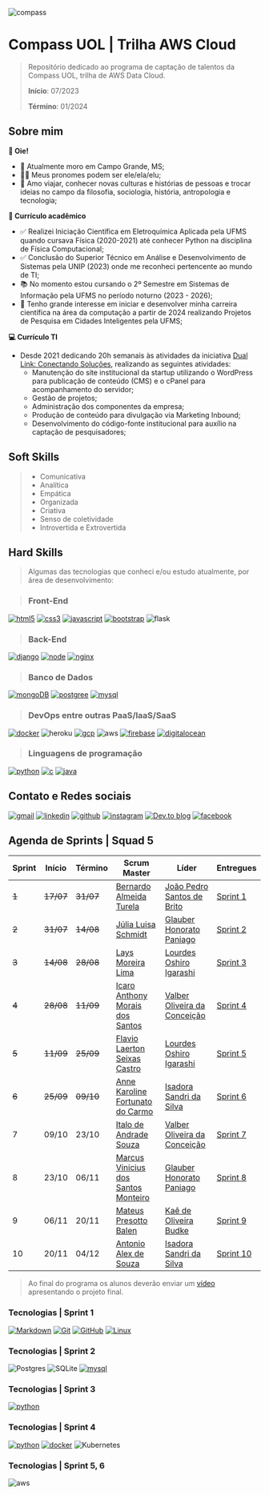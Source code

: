 ![compass](https://vetores.org/d/compass-uol.svg)

# Compass UOL | Trilha AWS Cloud

> Repositório dedicado ao programa de captação de talentos da Compass UOL, trilha de AWS Data Cloud.
>
> **Início**: 07/2023
> 
> **Término**: 01/2024


## Sobre mim

**👋 Oie!**

- 🏡 Atualmente moro em Campo Grande, MS;
- 🏳️‍🌈 Meus pronomes podem ser ele/ela/elu;
- 🐒 Amo viajar, conhecer novas culturas e histórias de pessoas e trocar ideias no campo da filosofia, sociologia, história, antropologia e tecnologia;

**🎯 Currículo acadêmico**

- ✅ Realizei Iniciação Científica em Eletroquímica Aplicada pela UFMS quando cursava Física (2020-2021) até conhecer Python na disciplina de Física Computacional;
- ✅ Conclusão do Superior Técnico em Análise e Desenvolvimento de Sistemas pela UNIP (2023) onde me reconheci pertencente ao mundo de TI;
- 📚 No momento estou cursando o 2º Semestre em Sistemas de Informação pela UFMS no período noturno (2023 - 2026);
- 🧭 Tenho grande interesse em iniciar e desenvolver minha carreira científica na área da computação a partir de 2024 realizando Projetos de Pesquisa em Cidades Inteligentes pela UFMS;

**💻 Currículo TI**

- Desde 2021 dedicando 20h semanais às atividades da iniciativa [Dual Link: Conectando Soluções](https://duallinksolucoes.com.br), realizando as seguintes atividades:
  - Manutenção do site institucional da startup utilizando o WordPress para publicação de conteúdo (CMS) e o cPanel para acompanhamento do servidor;
  - Gestão de projetos;
  - Administração dos componentes da empresa;
  - Produção de conteúdo para divulgação via Marketing Inbound;
  - Desenvolvimento do código-fonte institucional para auxílio na captação de pesquisadores;

## Soft Skills

> - Comunicativa
> - Analítica
> - Empática
> - Organizada
> - Criativa
> - Senso de coletividade
> - Introvertida e Extrovertida 

## Hard Skills

> Algumas das tecnologias que conheci e/ou estudo atualmente, por área de desenvolvimento:

> ### Front-End
  [![html5](https://img.shields.io/badge/HTML5-E34F26?style=for-the-badge&logo=html5&logoColor=white)](https://www.w3schools.com/html/default.asp)
  [![css3](https://img.shields.io/badge/CSS3-1572B6?style=for-the-badge&logo=css3&logoColor=white)](https://www.w3schools.com/css/default.asp)
  [![javascript](https://img.shields.io/badge/JavaScript-323330?style=for-the-badge&logo=javascript&logoColor=F7DF1E)](https://developer.mozilla.org/pt-BR/docs/Web/JavaScript)
  [![bootstrap](https://img.shields.io/badge/Bootstrap-563D7C?style=for-the-badge&logo=bootstrap&logoColor=white)](https://getbootstrap.com/docs/4.1/getting-started/introduction/)
  ![flask](https://img.shields.io/badge/flask-%23000.svg?style=for-the-badge&logo=flask&logoColor=white)

> ### Back-End
  [![django](https://img.shields.io/badge/Django-092E20?style=for-the-badge&logo=django&logoColor=white)](https://docs.djangoproject.com/en/4.2/)
  [![node](https://img.shields.io/badge/Node.js-43853D?style=for-the-badge&logo=node.js&logoColor=white)](https://nodejs.org/en/docs)
  [![nginx](https://img.shields.io/badge/Nginx-009639?style=for-the-badge&logo=nginx&logoColor=white)](https://nginx.org/en/docs/)
  
> ### Banco de Dados
  [![mongoDB](https://img.shields.io/badge/MongoDB-4EA94B?style=for-the-badge&logo=mongodb&logoColor=white)](https://www.mongodb.com/docs/)
  [![postgree](https://img.shields.io/badge/PostgreSQL-316192?style=for-the-badge&logo=postgresql&logoColor=white)](https://www.postgresql.org/docs/15/index.html)
  [![mysql](https://img.shields.io/badge/MySQL-00000F?style=for-the-badge&logo=mysql&logoColor=white)](https://docs.phpmyadmin.net/en/latest/)

> ### DevOps entre outras PaaS/IaaS/SaaS
  
  [![docker](https://img.shields.io/badge/Docker-2496ED?style=for-the-badge&logo=docker&logoColor=white)](https://docs.docker.com/)
  ![heroku](https://img.shields.io/badge/heroku-%23430098.svg?style=for-the-badge&logo=heroku&logoColor=white)
  [![gcp](https://img.shields.io/badge/Google_Cloud-4285F4?style=for-the-badge&logo=google-cloud&logoColor=white)](https://googlecloudcheatsheet.withgoogle.com/)
  ![aws](https://img.shields.io/badge/AWS-%23FF9900.svg?style=for-the-badge&logo=amazon-aws&logoColor=white)
  [![firebase](https://img.shields.io/badge/Firebase-F29D0C?style=for-the-badge&logo=firebase&logoColor=white)](https://firebase.google.com/docs/guides?hl=pt-br)
  [![digitalocean](https://img.shields.io/badge/DigitalOcean-0080FF?style=for-the-badge&logo=digitalocean&logoColor=white)](https://docs.digitalocean.com/products/getting-started/)

> ### Linguagens de programação
  [![python](https://img.shields.io/badge/Python-14354C?style=for-the-badge&logo=python&logoColor=white)](https://roadmap.sh/python)
  [![c](https://img.shields.io/badge/C-00599C?style=for-the-badge&logo=c&logoColor=white)](https://www.geeksforgeeks.org/c-programming-language/?ref=outind)
  [![java](https://img.shields.io/badge/Java-ED8B00?style=for-the-badge&logo=java&logoColor=white)](https://dev.java/learn/)

## Contato e Redes sociais

  [![gmail](https://img.shields.io/badge/Gmail-D14836?style=for-the-badge&logo=gmail&logoColor=white)](mailto:camila.budke@gmail.com)
  [![linkedin](https://img.shields.io/badge/LinkedIn-0077B5?style=for-the-badge&logo=linkedin&logoColor=white)](https://www.linkedin.com/in/camilabudke/)
  [![github](https://img.shields.io/badge/GitHub-100000?style=for-the-badge&logo=github&logoColor=white)](https://github.com/budkee)
  [![instagram](https://img.shields.io/badge/Instagram-E4405F?style=for-the-badge&logo=instagram&logoColor=white)](https://www.instagram.com/budke_/)
  [![Dev.to blog](https://img.shields.io/badge/dev.to-0A0A0A?style=for-the-badge&logo=dev.to&logoColor=white)](https://dev.to/budkee)
  [![facebook](https://img.shields.io/badge/Facebook-1877F2?style=for-the-badge&logo=facebook&logoColor=white)](https://www.facebook.com/camila.budke/)

## Agenda de Sprints | Squad 5

| Sprint | Início | Término | Scrum Master | Líder | Entregues |
|--------|--------|---------|----| ----- |---------|
| ~~1~~ | ~~17/07~~ | ~~31/07~~ | [Bernardo Almeida Turela](https://www.linkedin.com/in/bernardo-almeida-turela-2363b131) | [João Pedro Santos de Brito](https://github.com/brito219) | [Sprint 1](./sprint_01/README.md) |
| ~~2~~ | ~~31/07~~ | ~~14/08~~ | [Júlia Luisa Schmidt](https://www.linkedin.com/in/juliaschmidt0710/) | [Glauber Honorato Paniago](https://github.com/glauber-honorato-paniago)| [Sprint 2](./sprint_02/README.md) |
| ~~3~~ | ~~14/08~~ | ~~28/08~~ | [Lays Moreira Lima](https://www.linkedin.com/in/lays-moreira-lima/) | [Lourdes Oshiro Igarashi](https://github.com/LourdesOshiroIgarashi) | [Sprint 3](./sprint_03/README.md) |
| ~~4~~ | ~~28/08~~ | ~~11/09~~ | [Icaro Anthony Morais dos Santos](https://www.linkedin.com/in/icaroanthony/) | [Valber Oliveira da Conceição](https://github.com/ValberOIiveira) | [Sprint 4](./sprint_04/README.md)|
| ~~5~~ | ~~11/09~~ | ~~25/09~~ | [Flavio Laerton Seixas Castro](https://www.linkedin.com/in/flaviolaerton/) | [Lourdes Oshiro Igarashi](https://github.com/LourdesOshiroIgarashi) | [Sprint 5](./sprint_05/README.md)|
| ~~6~~ | ~~25/09~~ | ~~09/10~~ | [Anne Karoline Fortunato do Carmo](https://www.linkedin.com/in/devannekarolinefc/) | [Isadora Sandri da Silva](https://github.com/isandri) | [Sprint 6](./sprint_06/README.md)| 
| 7 | 09/10 | 23/10 | [Italo de Andrade Souza]() | [Valber Oliveira da Conceição](https://github.com/ValberOIiveira) | [Sprint 7](/sprint_07/README.md) |
| 8 | 23/10 | 06/11 | [Marcus Vinicius dos Santos Monteiro]() | [Glauber Honorato Paniago](https://github.com/glauber-honorato-paniago) | [Sprint 8](/sprint_08/README.md) |
| 9 | 06/11 | 20/11 | [Mateus Presotto Balen]() | [Kaê de Oliveira Budke](https://github.com/budkee) |[Sprint 9](/sprint_09/README.md)|
| 10 | 20/11 | 04/12 | [Antonio Alex de Souza]() | [Isadora Sandri da Silva](https://github.com/isandri) |[Sprint 10](/sprint_10/README.md) |

> Ao final do programa os alunos deverão enviar um [vídeo]() apresentando o projeto final.

### Tecnologias | Sprint 1

[![Markdown](https://img.shields.io/badge/Markdown-000000?style=for-the-badge&logo=markdown&logoColor=white)](sprint_01/markdown/resumo.md)
[![Git](https://img.shields.io/badge/Git-E34F26?style=for-the-badge&logo=git&logoColor=white)](sprint_01/controle-de-codigo/resumo_git.md)
[![GitHub](https://img.shields.io/badge/GitHub-100000?style=for-the-badge&logo=github&logoColor=white)](sprint_01/controle-de-codigo/resumo_github.md)
[![Linux](https://img.shields.io/badge/Linux-E34F26?style=for-the-badge&logo=linux&logoColor=black)](sprint_01/linux/resumo.md)

### Tecnologias | Sprint 2

![Postgres](https://img.shields.io/badge/postgres-%23316192.svg?style=for-the-badge&logo=postgresql&logoColor=white) ![SQLite](https://img.shields.io/badge/sqlite-%2307405e.svg?style=for-the-badge&logo=sqlite&logoColor=white)
[![mysql](https://img.shields.io/badge/MySQL-00000F?style=for-the-badge&logo=mysql&logoColor=white)](https://docs.phpmyadmin.net/en/latest/)

### Tecnologias | Sprint 3

[![python](https://img.shields.io/badge/Python-14354C?style=for-the-badge&logo=python&logoColor=white)](https://roadmap.sh/python)

### Tecnologias | Sprint 4

[![python](https://img.shields.io/badge/Python-14354C?style=for-the-badge&logo=python&logoColor=white)](https://roadmap.sh/python)
[![docker](https://img.shields.io/badge/Docker-2496ED?style=for-the-badge&logo=docker&logoColor=white)](https://docs.docker.com/)
![Kubernetes](https://img.shields.io/badge/kubernetes-%23326ce5.svg?style=for-the-badge&logo=kubernetes&logoColor=white)

### Tecnologias | Sprint 5, 6

![aws](https://img.shields.io/badge/AWS-%23FF9900.svg?style=for-the-badge&logo=amazon-aws&logoColor=white)
